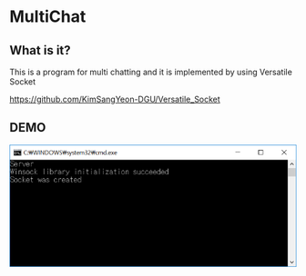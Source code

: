 # MultiChat
## What is it?
This is a program for multi chatting and it is implemented by using Versatile Socket 

https://github.com/KimSangYeon-DGU/Versatile_Socket

## DEMO
<p align="center">
	<img src="docs/Server_demo.png">
</p>
